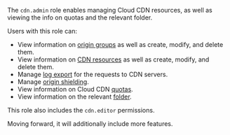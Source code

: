 The `cdn.admin` role enables managing Cloud CDN resources, as well as viewing the info on quotas and the relevant folder.

Users with this role can:
* View information on [origin groups](../../cdn/concepts/origins.md) as well as create, modify, and delete them.
* View information on [CDN resources](../../cdn/concepts/resource.md) as well as create, modify, and delete them.
* Manage [log export](../../cdn/concepts/logs.md) for the requests to CDN servers.
* Manage [origin shielding](../../cdn/concepts/origins-shielding.md).
* View information on Cloud CDN [quotas](../../cdn/concepts/limits.md#cdn-quotas).
* View information on the relevant [folder](../../resource-manager/concepts/resources-hierarchy.md#folder).

This role also includes the `cdn.editor` permissions.

Moving forward, it will additionally include more features.